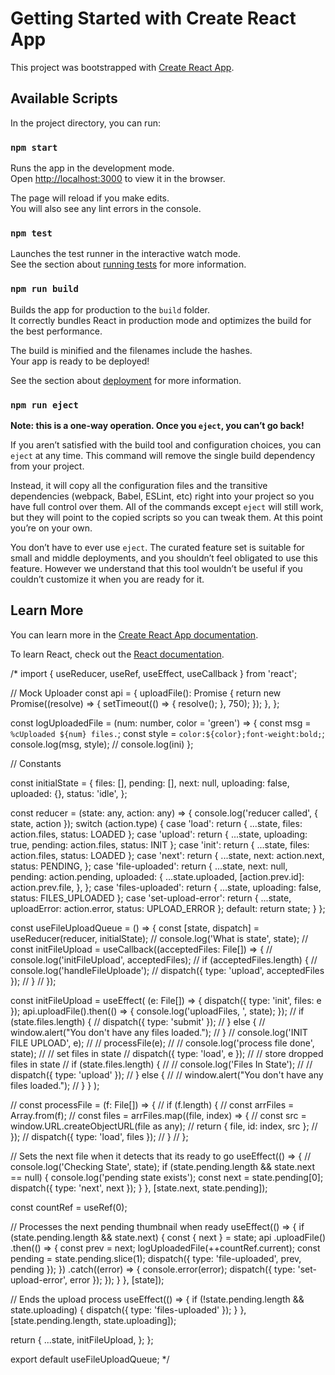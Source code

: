 # Getting Started with Create React App

This project was bootstrapped with [Create React App](https://github.com/facebook/create-react-app).

## Available Scripts

In the project directory, you can run:

### `npm start`

Runs the app in the development mode.\
Open [http://localhost:3000](http://localhost:3000) to view it in the browser.

The page will reload if you make edits.\
You will also see any lint errors in the console.

### `npm test`

Launches the test runner in the interactive watch mode.\
See the section about [running tests](https://facebook.github.io/create-react-app/docs/running-tests) for more information.

### `npm run build`

Builds the app for production to the `build` folder.\
It correctly bundles React in production mode and optimizes the build for the best performance.

The build is minified and the filenames include the hashes.\
Your app is ready to be deployed!

See the section about [deployment](https://facebook.github.io/create-react-app/docs/deployment) for more information.

### `npm run eject`

**Note: this is a one-way operation. Once you `eject`, you can’t go back!**

If you aren’t satisfied with the build tool and configuration choices, you can `eject` at any time. This command will remove the single build dependency from your project.

Instead, it will copy all the configuration files and the transitive dependencies (webpack, Babel, ESLint, etc) right into your project so you have full control over them. All of the commands except `eject` will still work, but they will point to the copied scripts so you can tweak them. At this point you’re on your own.

You don’t have to ever use `eject`. The curated feature set is suitable for small and middle deployments, and you shouldn’t feel obligated to use this feature. However we understand that this tool wouldn’t be useful if you couldn’t customize it when you are ready for it.

## Learn More

You can learn more in the [Create React App documentation](https://facebook.github.io/create-react-app/docs/getting-started).

To learn React, check out the [React documentation](https://reactjs.org/).

/\* import { useReducer, useRef, useEffect, useCallback } from 'react';

// Mock Uploader
const api = {
uploadFile(): Promise<void> {
return new Promise((resolve) => {
setTimeout(() => {
resolve();
}, 750);
});
},
};

const logUploadedFile = (num: number, color = 'green') => {
const msg = `%cUploaded ${num} files.`;
const style = `color:${color};font-weight:bold;`;
console.log(msg, style);
// console.log(ini)
};

// Constants

const initialState = {
files: [],
pending: [],
next: null,
uploading: false,
uploaded: {},
status: 'idle',
};

const reducer = (state: any, action: any) => {
console.log('reducer called', { state, action });
switch (action.type) {
case 'load':
return { ...state, files: action.files, status: LOADED };
case 'upload':
return { ...state, uploading: true, pending: action.files, status: INIT };
case 'init':
return { ...state, files: action.files, status: LOADED };
case 'next':
return {
...state,
next: action.next,
status: PENDING,
};
case 'file-uploaded':
return {
...state,
next: null,
pending: action.pending,
uploaded: {
...state.uploaded,
[action.prev.id]: action.prev.file,
},
};
case 'files-uploaded':
return { ...state, uploading: false, status: FILES_UPLOADED };
case 'set-upload-error':
return { ...state, uploadError: action.error, status: UPLOAD_ERROR };
default:
return state;
}
};

const useFileUploadQueue = () => {
const [state, dispatch] = useReducer(reducer, initialState);
// console.log('What is state', state);
// const initFileUpload = useCallback((acceptedFiles: File[]) => {
// console.log('initFileUpload', acceptedFiles);
// if (acceptedFiles.length) {
// console.log('handleFileUploade');
// dispatch({ type: 'upload', acceptedFiles });
// }
// });

const initFileUpload = useEffect(
(e: File[]) => {
dispatch({ type: 'init', files: e });
api.uploadFile().then(() => {
console.log('uploadFiles, ', state);
});
// if (state.files.length) {
// dispatch({ type: 'submit' });
// } else {
// window.alert("You don't have any files loaded.");
// }
// console.log('INIT FILE UPLOAD', e);
// // processFile(e);
// // console.log('process file done', state);
// // set files in state
// dispatch({ type: 'load', e });
// // store dropped files in state
// if (state.files.length) {
// // console.log('Files In State');
// // dispatch({ type: 'upload' });
// } else {
// // window.alert("You don't have any files loaded.");
// }
}
);

// const processFile = (f: File[]) => {
// if (f.length) {
// const arrFiles = Array.from(f);
// const files = arrFiles.map((file, index) => {
// const src = window.URL.createObjectURL(file as any);
// return { file, id: index, src };
// });
// dispatch({ type: 'load', files });
// }
// };

// Sets the next file when it detects that its ready to go
useEffect(() => {
// console.log('Checking State', state);
if (state.pending.length && state.next == null) {
console.log('pending state exists');
const next = state.pending[0];
dispatch({ type: 'next', next });
}
}, [state.next, state.pending]);

const countRef = useRef(0);

// Processes the next pending thumbnail when ready
useEffect(() => {
if (state.pending.length && state.next) {
const { next } = state;
api
.uploadFile()
.then(() => {
const prev = next;
logUploadedFile(++countRef.current);
const pending = state.pending.slice(1);
dispatch({ type: 'file-uploaded', prev, pending });
})
.catch((error) => {
console.error(error);
dispatch({ type: 'set-upload-error', error });
});
}
}, [state]);

// Ends the upload process
useEffect(() => {
if (!state.pending.length && state.uploading) {
dispatch({ type: 'files-uploaded' });
}
}, [state.pending.length, state.uploading]);

return {
...state,
initFileUpload,
};
};

export default useFileUploadQueue;
\*/
